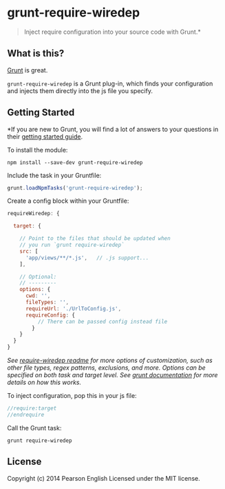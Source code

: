 # grunt-require-wiredep
>Inject require configuration into your source code with Grunt.*

## What is this?
[Grunt](http://gruntjs.com) is great.

`grunt-require-wiredep` is a Grunt plug-in, which finds your configuration and injects them directly into the js file you specify.


## Getting Started

*If you are new to Grunt, you will find a lot of answers to your questions in their [getting started guide](http://gruntjs.com/getting-started).

To install the module:
```
npm install --save-dev grunt-require-wiredep
```

Include the task in your Gruntfile:
```js
grunt.loadNpmTasks('grunt-require-wiredep');
```

Create a config block within your Gruntfile:
```js
requireWiredep: {

  target: {

    // Point to the files that should be updated when
    // you run `grunt require-wiredep`
    src: [
      'app/views/**/*.js',   // .js support...
    ],

    // Optional:
    // ---------
	options: {
      cwd: '',
      fileTypes: '',
      requireUrl: './UrlToConfig.js',
      requireConfig: {
          // There can be passed config instead file
        }
	}
  }
}
```

*See [require-wiredep readme](https://github.com/Krzysztof-Padol/require-wiredep) for more options of customization, such as other file types, regex patterns, exclusions, and more. 
Options can be specified on both task and target level. See [grunt documentation](http://gruntjs.com/configuring-tasks#options) for more details on how this works.*

To inject configuration, pop this in your js file:
```js
//require:target
//endrequire
```

Call the Grunt task:
```
grunt require-wiredep
```
## License
Copyright (c) 2014 Pearson English
Licensed under the MIT license.
